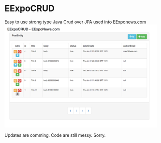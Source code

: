 # EExpoCRUD
Easy to use strong type Java Crud over JPA used into [EExponews.com](http://eexponews.com/?dev)
![alt tag](https://raw.githubusercontent.com/EExpoInc/EExpoCRUD/master2/EExpoCrud-Commons/resources/printscreen.png)

Updates are comming.
Code are still messy. Sorry. 
